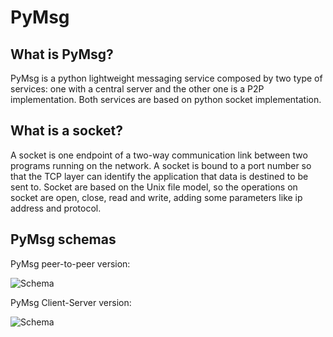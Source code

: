 # PyMsg
## What is PyMsg?
PyMsg is a python lightweight messaging service composed by two type of services: one with a central server and the other one is a P2P implementation.
Both services are based on python socket implementation.

## What is a socket?
A socket is one endpoint of a two-way communication link between two programs running on the network. A socket is bound to a port number so that the TCP layer can identify the application that data is destined to be sent to.
Socket are based on the Unix file model, so the operations on socket are open, close, read and write, adding some parameters like ip address and protocol.

## PyMsg schemas
PyMsg peer-to-peer version:

![Schema](https://github.com/Clacly96/PyMsg/blob/master/docs/p2p.png)

PyMsg Client-Server version:

![Schema](https://github.com/Clacly96/PyMsg/blob/master/docs/CS.png)
